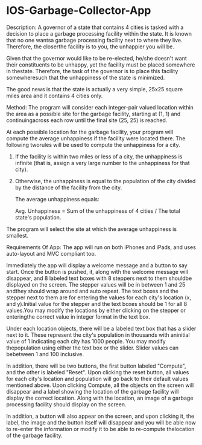 # IOS-Garbage-Collector-App
Description:
A governor of a state that contains 4 cities is tasked with a decision to place a garbage processing facility within the state. It is known that no one wantsa garbage processing facility next to where they live. Therefore, the closerthe facility is to you, the unhappier you will be.

Given that the governor would like to be re-elected, he/she doesn't want their constituents to be unhappy, yet the facility must be placed somewhere in thestate. Therefore, the task of the governor is to place this facility somewheresuch that the unhappiness of the state is minimized.

The good news is that the state is actually a very simple, 25x25 square miles area and it contains 4 cities only.

Method:
The program will consider each integer-pair valued location within the area as a possible site for the garbage facility, starting at (1, 1) and continuingacross each row until the final site (25, 25) is reached.

At each possible location for the garbage facility, your program will compute the average unhappiness if the facility were located there. The following tworules will be used to compute the unhappiness for a city.

1)	If the facility is within two miles or less of a city, the unhappiness is infinite (that is, assign a very large number to the unhappiness for that city).
2)	Otherwise, the unhappiness is equal to the population of the city divided by the distance of the facility from the city.

      The average unhappiness equals:

      Avg. Unhappiness = Sum of the unhappiness of 4 cities /
The total state's population.

The  program will select the site at which the average unhappiness is smallest.

Requirements Of App:
The app will run on both iPhones and iPads, and uses auto-layout and MVC compliant too.

Immediately the app will display a welcome message and a button  to say start. Once the button is pushed, it, along with the welcome message will disappear, and 8 labeled text boxes with 8 steppers next to them shouldbe displayed on the screen. The stepper values will be in between 1 and 25 andthey should wrap around and auto repeat. The text boxes and the stepper next to them are for entering the values for each city's location (x, and y).Initial value for the stepper and the text boxes should be 1 for all 8 values.You may modify the locations by either clicking on the stepper or enteringthe correct value in integer format in the text box.

Under each location objects, there will be a labeled text box that has a slider next to it. These represent the city's population in thousands with aninitial value of 1 indicating each city has 1000 people. You may modify thepopulation using either the text box or the slider. Slider values can bebetween 1 and 100 inclusive.

In addition, there will be two buttons, the first button labeled "Compute", and the other is labeled "Reset". Upon clicking the reset button, all values for each city's location and population will go back to their default values mentioned above. Upon clicking Compute, all the objects on the screen will disappear and a label showing the location of the garbage facility will display the correct location. Along with the location, an image of a garbage processing facility should display on the screen.

In addition, a button will also appear on the screen, and upon clicking it, the label, the image and the button itself will disappear and you will be able now to re-enter the information or modify it to be able to re-compute thelocation of the garbage facility.


